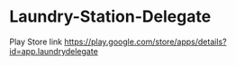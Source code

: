# Laundry-Station-Delegate
  Play Store link
 https://play.google.com/store/apps/details?id=app.laundrydelegate
